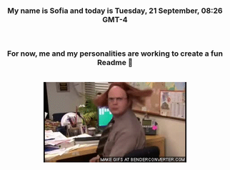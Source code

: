 


<div align="center">
<h3 >My name is Sofia and today is Tuesday, 21 September, 08:26 GMT-4</h3><br>
<h3 >For now, me and my personalities are working to create a fun Readme 👋
</h3><br>
<img src='img/dwight.gif' alt='working...'/>
</div>
